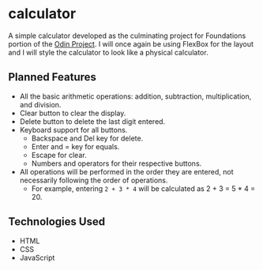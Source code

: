 # calculator

A simple calculator developed as the culminating project for Foundations portion of
the [Odin Project](https://www.theodinproject.com/). I will once again be using FlexBox for the layout
and I will style the calculator to look like a physical calculator.

## Planned Features

- All the basic arithmetic operations: addition, subtraction, multiplication, and division.
- Clear button to clear the display.
- Delete button to delete the last digit entered.
- Keyboard support for all buttons.
    - Backspace and Del key for delete.
    - Enter and = key for equals.
    - Escape for clear.
    - Numbers and operators for their respective buttons.
- All operations will be performed in the order they are entered, not necessarily following the order of operations.
    - For example, entering `2 + 3 * 4` will be calculated as 2 + 3 = 5 * 4 = 20.

## Technologies Used

- HTML
- CSS
- JavaScript